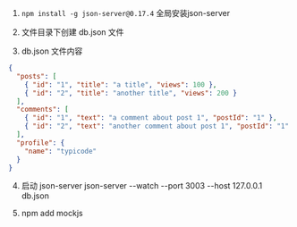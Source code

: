 1. `npm install -g json-server@0.17.4` 全局安装json-server

2.  文件目录下创建 db.json 文件
3.  db.json 文件内容
```json
{
  "posts": [
    { "id": "1", "title": "a title", "views": 100 },
    { "id": "2", "title": "another title", "views": 200 }
  ],
  "comments": [
    { "id": "1", "text": "a comment about post 1", "postId": "1" },
    { "id": "2", "text": "another comment about post 1", "postId": "1" }
  ],
  "profile": {
    "name": "typicode"
  }
}
```
4.  启动 json-server
json-server --watch --port 3003 --host 127.0.0.1 db.json

5. npm add mockjs